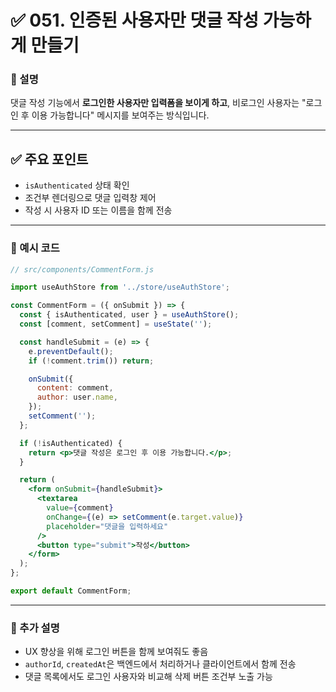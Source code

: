 # ✅ 051. 인증된 사용자만 댓글 작성 가능하게 만들기

### 📄 설명

댓글 작성 기능에서 **로그인한 사용자만 입력폼을 보이게 하고**,
비로그인 사용자는 "로그인 후 이용 가능합니다" 메시지를 보여주는 방식입니다.

---

## ✅ 주요 포인트

* `isAuthenticated` 상태 확인
* 조건부 렌더링으로 댓글 입력창 제어
* 작성 시 사용자 ID 또는 이름을 함께 전송

---

### 📁 예시 코드

```jsx
// src/components/CommentForm.js

import useAuthStore from '../store/useAuthStore';

const CommentForm = ({ onSubmit }) => {
  const { isAuthenticated, user } = useAuthStore();
  const [comment, setComment] = useState('');

  const handleSubmit = (e) => {
    e.preventDefault();
    if (!comment.trim()) return;

    onSubmit({
      content: comment,
      author: user.name,
    });
    setComment('');
  };

  if (!isAuthenticated) {
    return <p>댓글 작성은 로그인 후 이용 가능합니다.</p>;
  }

  return (
    <form onSubmit={handleSubmit}>
      <textarea
        value={comment}
        onChange={(e) => setComment(e.target.value)}
        placeholder="댓글을 입력하세요"
      />
      <button type="submit">작성</button>
    </form>
  );
};

export default CommentForm;
```

---

### 📝 추가 설명

* UX 향상을 위해 로그인 버튼을 함께 보여줘도 좋음
* `authorId`, `createdAt`은 백엔드에서 처리하거나 클라이언트에서 함께 전송
* 댓글 목록에서도 로그인 사용자와 비교해 삭제 버튼 조건부 노출 가능
